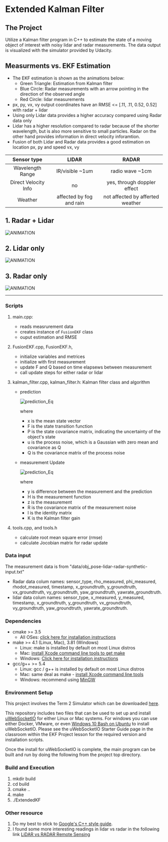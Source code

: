 # Extended Kalman Filter 

The Project
---
Utilize a Kalman filter program in C++ to estimate the state of a moving object of interest with noisy lidar and radar measurements. The data output is visualized with the simulator provided by Udacity.

Measurments vs. EKF Estimation
---
- The EKF estimation is shown as the animations below:
  - Green Triangle: Estimation from Kalman filter
  - Blue Circle: Radar measurements with an arrow pointing in the direction of the observed angle
  - Red Circle: lidar measurements
- px, py, vx, vy output coordinates have an RMSE <= [.11, .11, 0.52, 0.52] with radar + lidar
- Using only Lidar data provides a higher accuracy compared using Radar data only
- Lidar has a higher resolution compared to radar because of the shorter wavelength, but is also more sensitive to small particles. Radar on the other hand provides information in direct velocity inforamtion. 
- Fusion of both Lidar and Radar data provides a good estimation on location px, py and speed vx, vy

|            Sensor type           |  LIDAR          |    RADAR           |  
|:--------------------------------:|:---------------:|:------------------:|
|      Wavelength Range            | IR/visible ~1um |  radio wave ~1cm   |
|      Direct Velocity Info        | no              |  yes, through doppler effect  |
|      Weather                     | affected by fog and rain | not affected by afferted weather|



## 1. Radar + Lidar
![ANIMATION](READMEimage/test8.gif)
## 2. Lidar only

![ANIMATION](READMEimage/laser.gif)

## 3. Radar only

![ANIMATION](READMEimage/radar.gif)




---
### Scripts 
1. main.cpp: 
    * reads measrurement data 
    * creates instance of `FusionEKF` class 
    * ouput estimation and RMSE
2. FusionEKF.cpp, FusionEKF.h, 
    * initialize variables and metrices
    * initialize with first measurement
    * update F and Q based on time elapsews between measurement
    * call update steps for either radar or lidar
3. kalman_filter.cpp, kalman_filter.h: Kalman filter class and algorithm 
    * prediction

       ![prediction_Eq](READMEimage/eq1.png)
      
      where
      - x is the mean state vector
      - F is the state transition function
      - P is the state covariance matrix, indicating the uncertainty of the object's state
      - u is the process noise, which is a Gaussian with zero mean and covariance as Q
      - Q is the covariance matrix of the process noise

    
      
    * measurement Update

        ![prediction_Eq](READMEimage/eq2.png)

      where
      - y is difference between the measurement and the prediction 
      - H is the measurement function
      - z is the measurement
      - R is the covariance matrix of the measurement noise
      - I is the identity matrix
      - K is the Kalman filter gain


4. tools.cpp, and tools.h
    * calculate root mean square error (rmse)
    * calculate Jocobian matrix for radar update

### Data input
The measurement data is from "data/obj_pose-lidar-radar-synthetic-input.txt"
- Radar data colum names: sensor_type, rho_measured, phi_measured, rhodot_measured, timestamp, x_groundtruth, y_groundtruth, vx_groundtruth, vy_groundtruth, yaw_groundtruth, yawrate_groundtruth.
- lidar data colum names: sensor_type, x_measured, y_measured, timestamp, x_groundtruth, y_groundtruth, vx_groundtruth, vy_groundtruth, yaw_groundtruth, yawrate_groundtruth.

### Dependencies
* cmake >= 3.5
  * All OSes: [click here for installation instructions](https://cmake.org/install/)
* make >= 4.1 (Linux, Mac), 3.81 (Windows)
  * Linux: make is installed by default on most Linux distros
  * Mac: [install Xcode command line tools to get make](https://developer.apple.com/xcode/features/)
  * Windows: [Click here for installation instructions](http://gnuwin32.sourceforge.net/packages/make.htm)
* gcc/g++ >= 5.4
  * Linux: gcc / g++ is installed by default on most Linux distros
  * Mac: same deal as make - [install Xcode command line tools](https://developer.apple.com/xcode/features/)
  * Windows: recommend using [MinGW](http://www.mingw.org/)

### Environment Setup
This project involves the Term 2 Simulator which can be downloaded [here](https://github.com/udacity/self-driving-car-sim/releases).

This repository includes two files that can be used to set up and install [uWebSocketIO](https://github.com/uWebSockets/uWebSockets) for either Linux or Mac systems. For windows you can use either Docker, VMware, or even [Windows 10 Bash on Ubuntu](https://www.howtogeek.com/249966/how-to-install-and-use-the-linux-bash-shell-on-windows-10/) to install uWebSocketIO. Please see the uWebSocketIO Starter Guide page in the classroom within the EKF Project lesson for the required version and installation scripts.

Once the install for uWebSocketIO is complete, the main program can be built and run by doing the following from the project top directory.

### Build and Execution
1. mkdir build
2. cd build
3. cmake ..
4. make
5. ./ExtendedKF

### Other resource

1. Do my best to stick to [Google's C++ style guide](https://google.github.io/styleguide/cppguide.html).
2. I found some more interesting readings in lidar vs radar in the following link [LiDAR vs RADAR Remote Sensing](http://lidarradar.com/info/lidar-vs-radar-remote-sensing)



